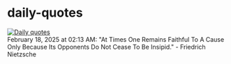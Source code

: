 # daily-quotes
[![Daily quotes](https://github.com/ceepu8/daily-quotes/actions/workflows/daily-quote.yml/badge.svg)](https://github.com/ceepu8/daily-quotes/actions/workflows/daily-quote.yml)<br/>
February 18, 2025 at 02:13 AM: "At Times One Remains Faithful To A Cause Only Because Its Opponents Do Not Cease To Be Insipid." - Friedrich Nietzsche
